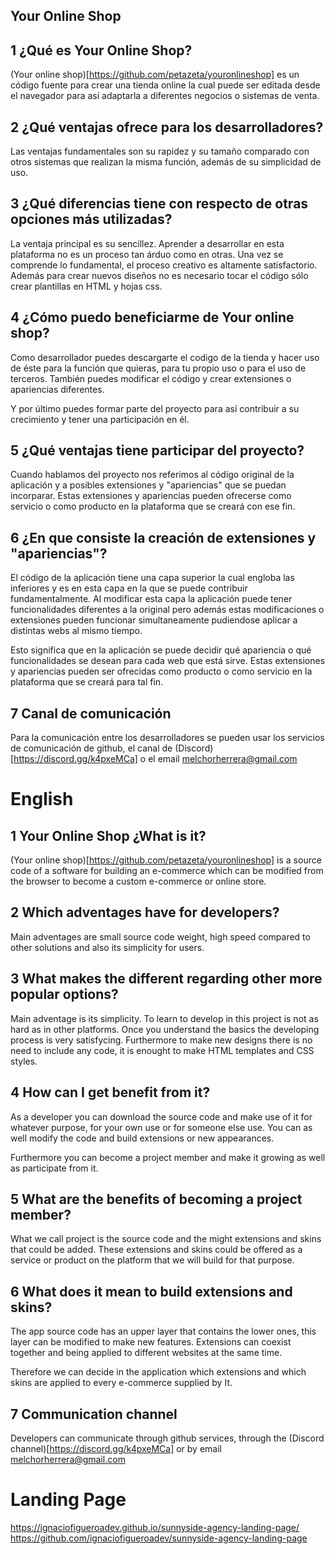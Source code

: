 Your Online Shop
----------------

## 1 ¿Qué es Your Online Shop?

(Your online shop)[https://github.com/petazeta/youronlineshop] es un código fuente para crear una tienda online la cual puede ser editada desde el navegador para así adaptarla a diferentes negocios o sistemas de venta.

## 2 ¿Qué ventajas ofrece para los desarrolladores?

Las ventajas fundamentales son su rapidez y su tamaño comparado con otros sistemas que realizan la misma función, además de su simplicidad de uso.

## 3 ¿Qué diferencias tiene con respecto de otras opciones más utilizadas?

La ventaja principal es su sencillez. Aprender a desarrollar en esta plataforma no es un proceso tan árduo como en otras. Una vez se comprende lo fundamental, el proceso creativo es altamente satisfactorio. Además para crear nuevos diseños no es necesario tocar el código sólo crear plantillas en HTML y hojas css.

## 4 ¿Cómo puedo beneficiarme de Your online shop?

Como desarrollador puedes descargarte el codigo de la tienda y hacer uso de éste para la función que quieras, para tu propio uso o para el uso de terceros. También puedes modificar el código y crear extensiones o apariencias diferentes.

Y por último puedes formar parte del proyecto para así contribuir a su crecimiento y tener una participación en él.

## 5 ¿Qué ventajas tiene participar del proyecto?

Cuando hablamos del proyecto nos referimos al código original de la aplicación y a posibles extensiones y "apariencias" que se puedan incorparar. Estas extensiones y apariencias pueden ofrecerse como servicio o como producto en la plataforma que se creará con ese fin.

## 6 ¿En que consiste la creación de extensiones y "apariencias"?

El código de la aplicación tiene una capa superior la cual engloba las inferiores y es en esta capa en la que se puede contribuir fundamentalmente. Al modificar esta capa la aplicación puede tener funcionalidades diferentes a la original pero además estas modificaciones o extensiones pueden funcionar simultaneamente pudiendose aplicar a distintas webs al mismo tiempo.

Esto significa que en la aplicación se puede decidir qué apariencia o qué funcionalidades se desean para cada web que está sirve. Estas extensiones y apariencias pueden ser ofrecidas como producto o como servicio en la plataforma que se creará para tal fin.

## 7 Canal de comunicación

Para la comunicación entre los desarrolladores se pueden usar los servicios de comunicación de github, el canal de (Discord)[https://discord.gg/k4pxeMCa] o el email melchorherrera@gmail.com 

# English

## 1 Your Online Shop ¿What is it?

(Your online shop)[https://github.com/petazeta/youronlineshop] is a source code of a software for building an e-commerce which can be modified from the browser to become a custom e-commerce or online store.

## 2 Which adventages have for developers?

Main adventages are small source code weight, high speed compared to other solutions and also its simplicity for users.

## 3 What makes the different regarding other more popular options?

Main adventage is its simplicity. To learn to develop in this project is not as hard as in other platforms. Once you understand the basics the developing process is very satisfycing. Furthermore to make new designs there is no need to include any code, it is enought to make HTML templates and CSS styles.

## 4 How can I get benefit from it?

As a developer you can download the source code and make use of it for whatever purpose, for your own use or for someone else use. You can as well modify the code and build extensions or new appearances.

Furthermore you can become a project member and make it growing as well as participate from it.

## 5 What are the benefits of becoming a project member?

What we call project is the source code and the might extensions and skins that could be added. These extensions and skins could be offered as a service or product on the platform that we will build for that purpose.

## 6 What does it mean to build extensions and skins?

The app source code has an upper layer that contains the lower ones, this layer can be modified to make new features. Extensions can coexist together and being applied to different websites at the same time.

Therefore we can decide in the application which extensions and which skins are applied to every e-commerce supplied by It.

## 7 Communication channel

Developers can communicate through github services, through the (Discord channel)[https://discord.gg/k4pxeMCa] or by email melchorherrera@gmail.com


# Landing Page

https://ignaciofigueroadev.github.io/sunnyside-agency-landing-page/
https://github.com/ignaciofigueroadev/sunnyside-agency-landing-page
